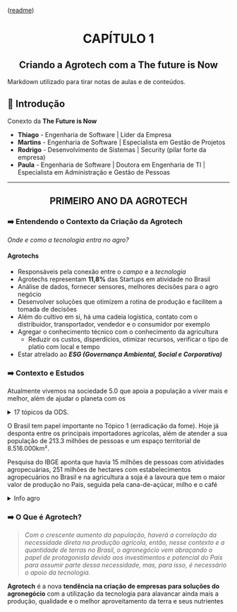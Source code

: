 <p align="left">(<a href="../../README.md">readme</a>)</p>
<div name="#readme-top">
  <h1 align=center>CAPÍTULO 1</h1>
</div>
<h2 align=center>Criando a Agrotech com a The future is Now</h2>

Markdown utilizado para tirar notas de aulas e de conteúdos.

## 📌 Introdução

Conexto da **The Future is Now**

- **Thiago** - Engenharia de Software | Líder da Empresa
- **Martins** - Engenharia de Software | Especialista em Gestão de Projetos
- **Rodrigo** - Desenvolvimento de Sistemas | Security (pilar forte da empresa)
- **Paula** - Engenharia de Software | Doutora em Engenharia de TI | Especialista em Administração e Gestão de Pessoas

---

<h2 align=center> PRIMEIRO ANO DA AGROTECH</h2>

### ➡️ Entendendo o Contexto da Criação da Agrotech

*Onde e como a tecnologia entra no agro?*

#### **Agrotechs**

- Responsáveis pela conexão entre o *campo* e a *tecnologia*
- Agrotechs representam **11,8%** das Startups em atividade no Brasil
- Análise de dados, fornecer sensores, melhores decisões para o agro negócio
- Desenvolver soluções que otimizem a rotina de produção e facilitem a tomada de decisões
- Além do cultivo em si, há uma cadeia logística, contato com o distribuidor, transportador, vendedor e o consumidor por exemplo
- Agregar o conhecimento técnico com o conhecimento da agricultura
  - Reduzir os custos, disperdícios, otimizar recursos, verificar o tipo de platio com local e tempo
- Estar atrelado ao ***ESG (Governança Ambiental, Social e Corporativa)***

### ➡️ Contexto e Estudos

Atualmente vivemos na sociedade 5.0 que apoia a população a viver mais e melhor, além de ajudar o planeta com os
<details close>
    <summary>17 tópicos da ODS.</summary>

    1. Erradicação da pobreza
    2. Fome zero e agricultura sustentável
    3. Saúde e bem-estar
    4. Educação de qualidade
    5. Igualdade de gênero
    6. Água potável e saneamento
    7. Energia limpa e acessível
    8. Trabalho descente e crescimento econômico
    9. Insústria, inovação e infraestrutura
    10. Redução das desigualdades
    11. Cidade e comunidades sustentáveis
    12. Consumo e produção responsáveis
    13. Ação contra mudança global do clima
    14. Vida na água
    15. Vida Terrestre
    16. Paz, justiça e instituições eficazes
    17. Parcerias e meios de implementação
</details>

O Brasil tem papel importante no Tópico 1 (erradicação da fome). Hoje já desponta entre os principais importadores agrícolas, além de atender a sua população de 213.3 milhões de pessoas e um espaço territorial de 8.516.000km².

Pesquisa do IBGE aponta que havia 15 milhões de pessoas com atividades agropecuárias, 251 milhões de hectares com estabelecimentos agropecuários no Brasil e na agricultura a soja é a lavoura que tem o maior valor de produção no País, seguida pela cana-de-açúcar, milho e o café

<details close>
    <summary>Info agro</summary>

    1. Agricultura
      Soja é a lavoura com maior valor de produção, seguida da cana-de-açúcar, milho e café

    2. Pecuária
      Galináceos são o maior rebanho em número de cabeças do Brasil, seguido dos bovinos e suínos

    3. Produtores Rurais
      15 milhões de pessoas estão ocupadas com atividades agropecuárias

    4. Estabelecimentos Rurais
      351 milhões de hectares é a área de estabelecimentos agropecuários no Brasil

</details>

### ➡️ O Que é Agrotech?

>*Com o crescente aumento da população, haverá a correlação da necessidade direta na produção agrícola, então, nesse contexto e a quantidade de terras no Brasil, o agronegócio vem abraçando o papel de protagonista devido aos investimentos e potencial do País para assumir parte dessa necessidade, mas, para isso, é necessário o apoio da tecnologia.*

**Agrotech** é a nova **tendência na criação de empresas para soluções do agronegócio** com a utilização da tecnologia para alavancar ainda mais a produção, qualidade e o melhor aproveitamento da terra e seus nutrientes
